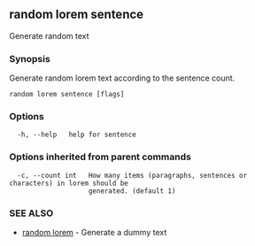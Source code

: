 ## random lorem sentence

Generate random text

### Synopsis

Generate random lorem text according to the sentence count.

```
random lorem sentence [flags]
```

### Options

```
  -h, --help   help for sentence
```

### Options inherited from parent commands

```
  -c, --count int   How many items (paragraphs, sentences or characters) in lorem should be
                    generated. (default 1)
```

### SEE ALSO

* [random lorem](random_lorem.md)	 - Generate a dummy text

